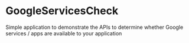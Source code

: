 # GoogleServicesCheck
Simple application to demonstrate the APIs to determine whether Google services / apps are available to your application
